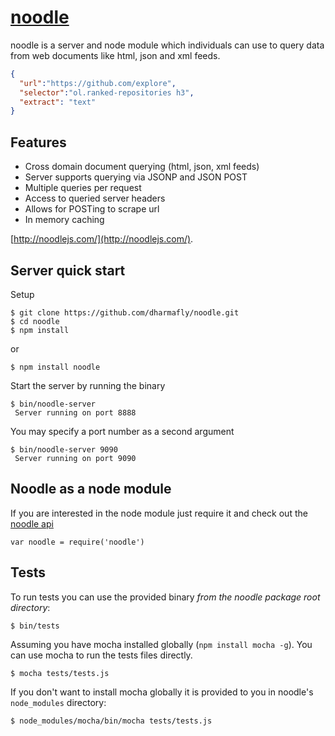 [noodle](http://noodlejs.com) 
=============================

noodle is a server and node module which individuals can use to query data from 
web documents like html, json and xml feeds.

```JSON
{
  "url":"https://github.com/explore",
  "selector":"ol.ranked-repositories h3",
  "extract": "text"
}
```

Features
--------

- Cross domain document querying (html, json, xml feeds)
- Server supports querying via JSONP and JSON POST
- Multiple queries per request
- Access to queried server headers
- Allows for POSTing to scrape url
- In memory caching

[http://noodlejs.com/](http://noodlejs.com/).

Server quick start
------------------

Setup

    $ git clone https://github.com/dharmafly/noodle.git
    $ cd noodle
    $ npm install

or

    $ npm install noodle

Start the server by running the binary

    $ bin/noodle-server
     Server running on port 8888

You may specify a port number as a second argument

    $ bin/noodle-server 9090
     Server running on port 9090

Noodle as a node module
-----------------------

If you are interested in the node module just require it and check out the 
[noodle api](http://noodlejs.com/reference/#usage-as-a-module)  

`var noodle = require('noodle')`

Tests
-----

To run tests you can use the provided binary *from the noodle package 
root directory*:

    $ bin/tests

Assuming you have mocha installed globally (`npm install mocha -g`). You can 
use mocha to run the tests files directly.

    $ mocha tests/tests.js

If you don't want to install mocha globally it is provided to you in noodle's
`node_modules` directory:

    $ node_modules/mocha/bin/mocha tests/tests.js
